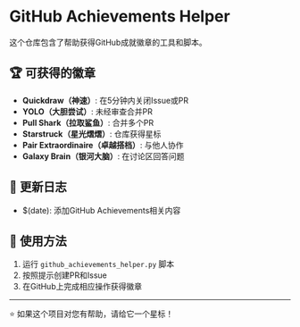 # GitHub Achievements Helper

这个仓库包含了帮助获得GitHub成就徽章的工具和脚本。

## 🏆 可获得的徽章

- **Quickdraw（神速）**: 在5分钟内关闭Issue或PR
- **YOLO（大胆尝试）**: 未经审查合并PR  
- **Pull Shark（拉取鲨鱼）**: 合并多个PR
- **Starstruck（星光熠熠）**: 仓库获得星标
- **Pair Extraordinaire（卓越搭档）**: 与他人协作
- **Galaxy Brain（银河大脑）**: 在讨论区回答问题

## 📅 更新日志

- $(date): 添加GitHub Achievements相关内容

## 🚀 使用方法

1. 运行 `github_achievements_helper.py` 脚本
2. 按照提示创建PR和Issue
3. 在GitHub上完成相应操作获得徽章

---

⭐ 如果这个项目对您有帮助，请给它一个星标！
